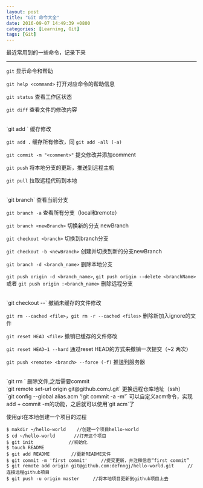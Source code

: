 ```yaml
---
layout: post
title: "Git 命令大全"
date: 2016-09-07 14:49:39 +0800
categories: [Learning, Git]
tags: [Git]
---
```


最近常用到的一些命令，记录下来

---

`git` 显示命令和帮助

`git help <command>` 打开对应命令的帮助信息

`git status` 查看工作区状态

`git diff` 查看文件的修改内容

<br />
`git add <file>` 缓存修改

`git add .` 缓存所有修改，同 `git add -all (-a)`

`git commit -m "<comment>"` 提交修改并添加comment

`git push` 将本地分支的更新，推送到远程主机

`git pull` 拉取远程代码到本地

<br />
`git branch` 查看当前分支

`git branch -a` 查看所有分支（local和remote）

`git branch <newBranch>` 切换新的分支 newBranch

`git checkout <branch>` 切换到branch分支

`git checkout -b <newBranch>` 创建并切换到新的分支newBranch

`git branch -d <branch_name>` 删除本地分支

`git push origin -d <branch_name>`, `git push origin --delete <branchName>` 或者 `git push origin :<branch_name>` 删除远程分支

<br />
`git checkout --<file>` 撤销未缓存的文件修改

`git rm --cached <file>`，`git rm -r --cached <files>` 删除新加入ignore的文件

`git reset HEAD <file>` 撤销已缓存的文件修改

`git reset HEAD~1 --hard` 通过reset HEAD的方式来撤销一次提交（~2 两次）

`git push <remote> <branch> --force (-f)` 推送到服务器

<br />
`git rm <file>` 删除文件,之后需要commit

<br />
`git remote set-url origin git@github.com:<Username>/<Project>.git` 更换远程仓库地址（ssh）

<br />
`git config --global alias.acm '!git commit -a -m'` 可以自定义acm命令，实现add + commit -m的功能，之后就可以使用`git acm`了

使用git在本地创建一个项目的过程

```
$ makdir ~/hello-world    //创建一个项目hello-world
$ cd ~/hello-world       //打开这个项目
$ git init             //初始化
$ touch README
$ git add README        //更新README文件
$ git commit -m 'first commit'     //提交更新，并注释信息“first commit”
$ git remote add origin git@github.com:defnngj/hello-world.git     //连接远程github项目
$ git push -u origin master     //将本地项目更新到github项目上去
```